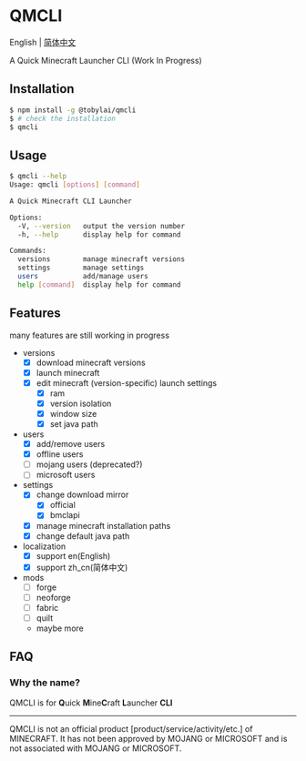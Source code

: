 # QMCLI
English | [简体中文](README_zh_cn.md)

A Quick Minecraft Launcher CLI (Work In Progress)

## Installation
```bash
$ npm install -g @tobylai/qmcli
$ # check the installation
$ qmcli
```

## Usage
```bash
$ qmcli --help
Usage: qmcli [options] [command]

A Quick Minecraft CLI Launcher

Options:
  -V, --version   output the version number
  -h, --help      display help for command

Commands:
  versions        manage minecraft versions
  settings        manage settings
  users           add/manage users
  help [command]  display help for command
```
## Features
many features are still working in progress

- versions
    - [X] download minecraft versions
    - [X] launch minecraft
    - [X] edit minecraft (version-specific) launch settings
        - [X] ram
        - [X] version isolation
        - [X] window size
        - [X] set java path
- users
    - [X] add/remove users
    - [X] offline users
    - [ ] mojang users (deprecated?)
    - [ ] microsoft users
- settings
    - [X] change download mirror
        - [X] official
        - [X] bmclapi
    - [X] manage minecraft installation paths
    - [X] change default java path
- localization
    - [X] support en(English)
    - [X] support zh_cn(简体中文)
- mods
    - [ ] forge
    - [ ] neoforge
    - [ ] fabric
    - [ ] quilt
    - maybe more

## FAQ
### Why the name?
QMCLI is for **Q**uick **M**ine**C**raft **L**auncher **CLI**

---
QMCLI is not an official product [product/service/activity/etc.] of MINECRAFT. It has not been approved by MOJANG or MICROSOFT and is not associated with MOJANG or MICROSOFT.